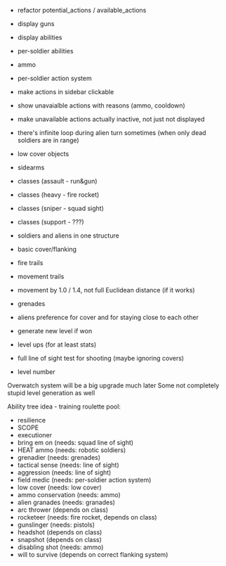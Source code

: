 * refactor potential_actions / available_actions
* display guns
* display abilities
* per-soldier abilities
* ammo
* per-soldier action system
* make actions in sidebar clickable
* show unavaialble actions with reasons (ammo, cooldown)
* make unavailable actions actually inactive, not just not displayed

* there's infinite loop during alien turn sometimes (when only dead soldiers are in range)

* low cover objects
* sidearms
* classes (assault - run&gun)
* classes (heavy - fire rocket)
* classes (sniper - squad sight)
* classes (support - ???)
* soldiers and aliens in one structure
* basic cover/flanking
* fire trails
* movement trails
* movement by 1.0 / 1.4, not full Euclidean distance (if it works)
* grenades
* aliens preference for cover and for staying close to each other
* generate new level if won
* level ups (for at least stats)
* full line of sight test for shooting (maybe ignoring covers)
* level number

Overwatch system will be a big upgrade much later
Some not completely stupid level generation as well

Ability tree idea - training roulette pool:
* resilience
* SCOPE
* executioner
* bring em on (needs: squad line of sight)
* HEAT ammo (needs: robotic soldiers)
* grenadier (needs: grenades)
* tactical sense (needs: line of sight)
* aggression (needs: line of sight)
* field medic (needs: per-soldier action system)
* low cover (needs: low cover)
* ammo conservation (needs: ammo)
* alien granades (needs: granades)
* arc thrower (depends on class)
* rocketeer (needs: fire rocket, depends on class)
* gunslinger (needs: pistols)
* headshot (depends on class)
* snapshot (depends on class)
* disabling shot (needs: ammo)
* will to survive (depends on correct flanking system)
